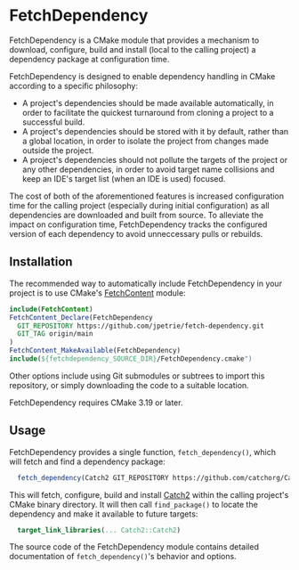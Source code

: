 # FetchDependency

FetchDependency is a CMake module that provides a mechanism to download, configure, build and install (local to the
calling project) a dependency package at configuration time.

FetchDependency is designed to enable dependency handling in CMake according to a specific philosophy:

 - A project's dependencies should be made available automatically, in order to facilitate the quickest turnaround
   from cloning a project to a successful build.
 - A project's dependencies should be stored with it by default, rather than a global location, in order to isolate
   the project from changes made outside the project.
 - A project's dependencies should not pollute the targets of the project or any other dependencies, in order to 
   avoid target name collisions and keep an IDE's target list (when an IDE is used) focused.

The cost of both of the aforementioned features is increased configuration time for the calling project (especially
during initial configuration) as all dependencies are downloaded and built from source. To alleviate the impact on
configuration time, FetchDependency tracks the configured version of each dependency to avoid unneccessary pulls
or rebuilds.

## Installation

The recommended way to automatically include FetchDependency in your project is to use CMake's
[FetchContent](https://cmake.org/cmake/help/latest/module/FetchContent.html) module:

```cmake
include(FetchContent)
FetchContent_Declare(FetchDependency
  GIT_REPOSITORY https://github.com/jpetrie/fetch-dependency.git
  GIT_TAG origin/main
)
FetchContent_MakeAvailable(FetchDependency)
include(${fetchdependency_SOURCE_DIR}/FetchDependency.cmake")
```

Other options include using Git submodules or subtrees to import this repository, or simply downloading the code to a
suitable location.

FetchDependency requires CMake 3.19 or later.

## Usage

FetchDependency provides a single function, `fetch_dependency()`, which will fetch and find a dependency package:

```cmake
  fetch_dependency(Catch2 GIT_REPOSITORY https://github.com/catchorg/Catch2.git GIT_TAG v2.13.8)
```

This will fetch, configure, build and install [Catch2](https://github.com/catchorg/Catch2) within the calling project's
CMake binary directory. It will then call `find_package()` to locate the dependency and make it available to future
targets:

```cmake
  target_link_libraries(... Catch2::Catch2)
```

The source code of the FetchDependency module contains detailed documentation of `fetch_dependency()`'s behavior and
options.
